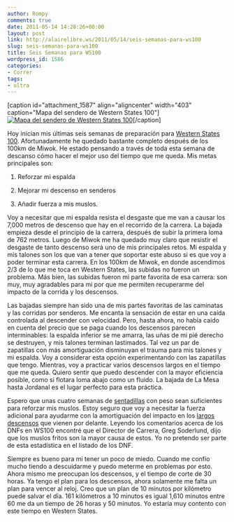 ```yaml
---
author: Rompy
comments: true
date: 2011-05-14 14:28:26+00:00
layout: post
link: http://alairelibre.ws/2011/05/14/seis-semanas-para-ws100
slug: seis-semanas-para-ws100
title: Seis Semanas para WS100
wordpress_id: 1586
categories:
- Correr
tags:
- ultra
---
```


[caption id="attachment_1587" align="aligncenter" width="403" caption="Mapa del sendero de Western States 100"][![Mapa del sendero de Western States 100](http://alairelibre.ws/wp-content/uploads/2011/05/ws100trail.jpg)](http://alairelibre.ws/wp-content/uploads/2011/05/ws100trail.jpg)[/caption]

Hoy inician mis últimas seis semanas de preparación para [Western States 100](https://picasaweb.google.com/chuckanut50/WesternStates2010#). Afortunadamente he quedado bastante completo después de los 100km de Miwok. He estado pensando a través de toda esta semana de descanso cómo hacer el mejor uso del tiempo que me queda. Mis metas principales son:



	
  1. Reforzar mi espalda

	
  2. Mejorar mi descenso en senderos

	
  3. Añadir fuerza a mis muslos.




Voy a necesitar que mi espalda resista el desgaste que me van a causar los 7,000 metros de descenso que hay en el recorrido de la carrera. La bajada empieza desde el principio de la carrera, después de subir la primera loma de 762 metros. Luego de Miwok me ha quedado muy claro que resistir el desgaste de tanto descenso será uno de mis principales retos. Mi espalda y mis talones son los que van a tener que soportar este abuso si es que voy a poder terminar esta carrera. En los 100km de Miwok, en donde ascendimos 2/3 de lo que me toca en Western States, las subidas no fueron un problema. Más bien, las subidas fueron mi parte favorita de esa carrera: son muy, muy agradables para mi por que me permiten recuperarme del impacto de la corrida y los descensos.




Las bajadas siempre han sido una de mis partes favoritas de las caminatas y las corridas por senderos. Me encanta la sensación de estar en una caída controlada al descender con velocidad. Pero, hasta ahora, no había caído en cuenta del precio que se paga cuando los descensos parecen interminables: la espalda inferior se me amarra, las uñas de mi pié derecho se destruyen, y mis talones terminan lastimados. Tal vez un par de zapatillas con más amortiguación disminuyan el trauma para mis talones y mi espalda. Voy a considerar esta opción experimentando con las zapatillas que tengo. Mientras, voy a practicar varios descensos largos en el tiempo que me queda. Quiero sentir que puedo descender con la mayor eficiencia posible, como si flotara loma abajo como un fluido. La bajada de La Mesa hasta Jordanal es el lugar perfecto para esta práctica.




Espero que unas cuatro semanas de [sentadillas](http://es.wikipedia.org/wiki/Sentadilla) con peso sean suficientes para reforzar mis muslos. Estoy seguro que voy a necesitar la fuerza adicional para ayudarme con la amortiguación del impacto en los [largos descensos](http://alairelibre.ws/wp-content/uploads/2011/05/profile.jpg) que vienen por delante. Leyendo los comentarios acerca de los DNFs en WS100 encontré que el Director de Carrera, Greg Soderlund, dijo que los muslos fritos son la mayor causa de estos. Yo no pretendo ser parte de esta estadística en el listado de los DNF.




Siempre es bueno para mi tener un poco de miedo. Cuando me confío mucho tiendo a descuidarme y puedo meterme en problemas por esto. Ahora mismo me preocupan los descensos, y el tiempo de corte de 30 horas. Ya tengo el plan para los descensos, ahora solamente me falta un plan para vencer al reloj. Creo que un plan de 10 minutos por kilómetro puede salvar el día. 161 kilómetros a 10 minutos es igual 1,610 minutos entre 60 me da un tiempo de 26 horas y 50 minutos. Yo estaría muy contento con este tiempo en Western States.
